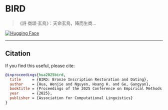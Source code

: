 # BIRD

> 《詩·商頌·玄鳥》：天命玄鳥，降而生商...

[![Hugging Face](https://img.shields.io/badge/🤗%20Model%20Card-SikuRoBERTa_Bronze-yellow)](https://huggingface.co/wjhuah/SikuRoBERTa_Bronze)

---

## Citation

If you find this useful, please cite:

```bibtex
@inproceedings{hua2025bird,
  title     = {BIRD: Bronze Inscription Restoration and Dating},
  author    = {Hua, Wenjie and Nguyen, Hoang H. and Ge, Gangyan},
  booktitle = {Proceedings of the 2025 Conference on Empirical Methods in Natural Language Processing},
  year      = {2025},
  publisher = {Association for Computational Linguistics}
}
